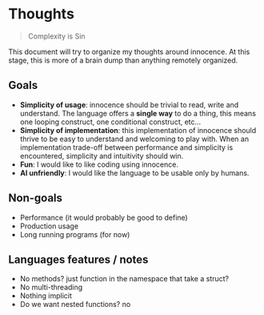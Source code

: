 # Thoughts

> Complexity is Sin

This document will try to organize my thoughts around innocence. At this stage, this is more of a brain dump than anything remotely organized.

## Goals
* **Simplicity of usage**: innocence should be trivial to read, write and understand. The language offers a **single way** to do a thing, this means one looping construct, one conditional construct, etc...
* **Simplicity of implementation**: this implementation of innocence should thrive to be easy to understand and welcoming to play with. When an implementation trade-off between performance and simplicity is encountered, simplicity and intuitivity should win.
* **Fun**: I would like to like coding using innocence.
* **AI unfriendly**: I would like the language to be usable only by humans.

## Non-goals
* Performance (it would probably be good to define)
* Production usage
* Long running programs (for now)



## Languages features / notes
* No methods? just function in the namespace that take a struct?
* No multi-threading
* Nothing implicit
* Do we want nested functions? no